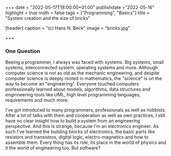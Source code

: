 +++
date = "2022-05-17T18:00:00+01:00"
publishdate ="2022-05-16"
highlight = true
math = false
tags = ["Programming", "Basics"]
title = "System creation and the size of bricks"

[header]
  caption = "(c) Hans N. Beck"
  image = "bricks.jpg"


+++

### One Question

Beeing a programmer, I always was faced with systems. Big systems, small systems, interconnected system, operating systems and more. Although computer science is not as old as the mechanic engineering, and despite computer science is deeply rooted in mathematics, the "science" is on the way to become an "engineering". Everyone touched computers professionally learned about models, algorithms, data structures and enginneering tools like UML, high level programming languages, requirements and much more. 

I've got introduced to many programmers, professionals as well as hobbists. After a lot of talks with them and cooperation as well as own practices, I still have no clear insight how to build a system from an engineering perspective. And this is strange, because I'm an electronics engineer. As such I've learned the building blocks of electronics, the basic parts like resistors and transistors, digital logic, electro-magnetics and how to assemble them. Every thing has its role, its place in the world of physics and it the world of engineering too. But software?









 